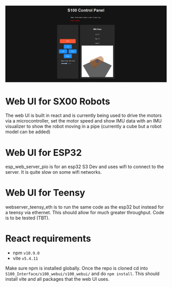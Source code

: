 ![Web UI](readme_resources/webui.png)

# Web UI for SX00 Robots 
The web UI is built in react and is currently being used to drive the motors via a microcontroller, set the motor speed and show IMU data with an IMU visualizer to show the robot moving in a pipe (currently a cube but a robot model can be added)

# Web UI for ESP32
esp_web_server_pio is for an esp32 S3 Dev and uses wifi to connect to the server. It is quite slow on some wifi networks. 

# Web UI for Teensy
webserver_teensy_eth is to run the same code as the esp32 but instead for a teensy via ethernet. This should allow for much greater throughput. Code is to be tested (TBT).

# React requirements
- npm `v10.9.0`
- vite `v5.4.11`

Make sure npm is installed globally. Once the repo is cloned cd into `S100_Interface/s100_webui/s100_webui/` and do `npm install`. This should install vite and all packages that the web UI uses.
